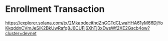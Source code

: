 # Enrollment Transaction
https://explorer.solana.com/tx/2MkapdeeithdZnGGTdCLwaHHA61yM66DjYoKkqddnCVmJeSiK2BkUwRafq8J6CUFj6XhTj3xEwsWf2XE2Gscb4ow?cluster=devnet
